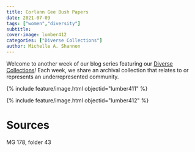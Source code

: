 ```yaml
---
title: Corlann Gee Bush Papers
date: 2021-07-09
tags: ["women","diversity"]
subtitle: 
cover-image: lumber412
categories: ["Diverse Collections"]
author: Michelle A. Shannon
---
```


Welcome to another week of our blog series featuring our [Diverse Collections](https://harvester.lib.uidaho.edu//series/diversecollections.html)! Each week, we share an archival collection that relates to or represents an underrepresented community.

{% include feature/image.html objectid="lumber411" %}

{% include feature/image.html objectid="lumber412" %}

# Sources

MG 178, folder 43